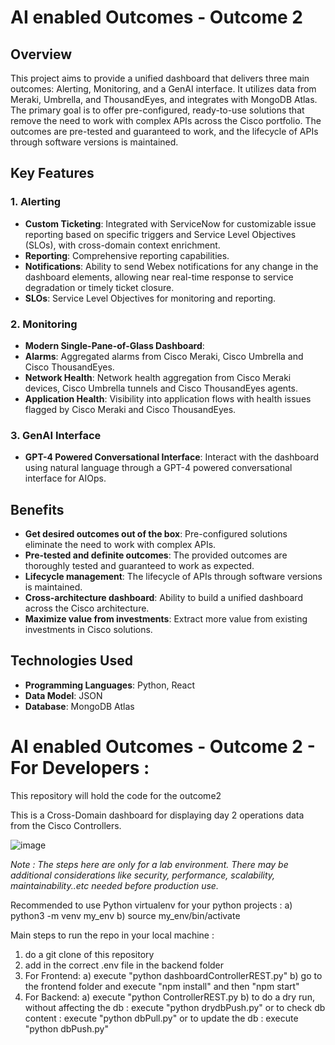 # AI enabled Outcomes - Outcome 2

## Overview
This project aims to provide a unified dashboard that delivers three main outcomes: Alerting, Monitoring, and a GenAI interface. It utilizes data from Meraki, Umbrella, and ThousandEyes, and integrates with MongoDB Atlas. The primary goal is to offer pre-configured, ready-to-use solutions that remove the need to work with complex APIs across the Cisco portfolio. The outcomes are pre-tested and guaranteed to work, and the lifecycle of APIs through software versions is maintained.

## Key Features

### 1. Alerting
- **Custom Ticketing**: Integrated with ServiceNow for customizable issue reporting based on specific triggers and Service Level Objectives (SLOs), with cross-domain context enrichment.
- **Reporting**: Comprehensive reporting capabilities.
- **Notifications**: Ability to send Webex notifications for any change in the dashboard elements, allowing near real-time response to service degradation or timely ticket closure.
- **SLOs**: Service Level Objectives for monitoring and reporting.

### 2. Monitoring
- **Modern Single-Pane-of-Glass Dashboard**:
 - **Alarms**: Aggregated alarms from Cisco Meraki, Cisco Umbrella and Cisco ThousandEyes.
 - **Network Health**: Network health aggregation from Cisco Meraki devices, Cisco Umbrella tunnels and Cisco ThousandEyes agents.
 - **Application Health**: Visibility into application flows with health issues flagged by Cisco Meraki and Cisco ThousandEyes.

### 3. GenAI Interface
- **GPT-4 Powered Conversational Interface**: Interact with the dashboard using natural language through a GPT-4 powered conversational interface for AIOps.

## Benefits

- **Get desired outcomes out of the box**: Pre-configured solutions eliminate the need to work with complex APIs.
- **Pre-tested and definite outcomes**: The provided outcomes are thoroughly tested and guaranteed to work as expected.
- **Lifecycle management**: The lifecycle of APIs through software versions is maintained.
- **Cross-architecture dashboard**: Ability to build a unified dashboard across the Cisco architecture.
- **Maximize value from investments**: Extract more value from existing investments in Cisco solutions.

## Technologies Used
- **Programming Languages**: Python, React
- **Data Model**: JSON
- **Database**: MongoDB Atlas


# AI enabled Outcomes - Outcome 2 - For Developers : 

This repository will hold the code for the outcome2

This is a Cross-Domain dashboard for displaying day 2 operations data from the Cisco Controllers.

![image](https://github.com/CiscoDevNet/global-partner-engineering/assets/11584709/4a5ce275-49e1-47c2-9e21-ad0525a7291d)


_Note : The steps here are only for a lab environment. There may be additional considerations like security, performance, scalability, maintainability..etc needed before production use._

Recommended to use Python virtualenv for your python projects :
a) python3 -m venv my_env
b) source my_env/bin/activate

Main steps to run the repo in your local machine :

1) do a git clone of this repository
2) add in the correct .env file in the backend folder
3) For Frontend:
 a) execute "python dashboardControllerREST.py"
 b) go to the frontend folder and execute "npm install" and then "npm start"
4) For Backend:
  a) execute "python ControllerREST.py
  b) to do a dry run, without affecting the db : execute "python drydbPush.py" or to check db content : execute "python dbPull.py" or to update the db : execute "python dbPush.py"

